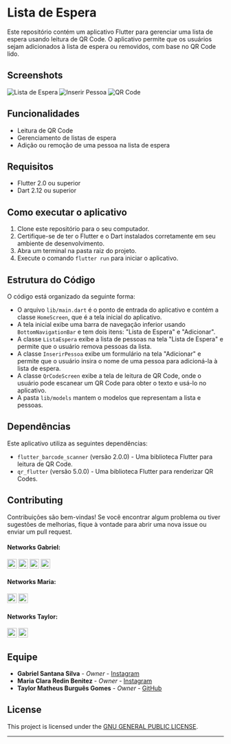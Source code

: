 # Lista de Espera

Este repositório contém um aplicativo Flutter para gerenciar uma lista de espera usando leitura de QR Code. O aplicativo permite que os usuários sejam adicionados à lista de espera ou removidos, com base no QR Code lido.

## Screenshots

![Lista de Espera](screenshots/lista_espera.png)
![Inserir Pessoa](screenshots/inserir_pessoa.png)
![QR Code](screenshots/qr_code.png)

## Funcionalidades

- Leitura de QR Code
- Gerenciamento de listas de espera
- Adição ou remoção de uma pessoa na lista de espera

## Requisitos

- Flutter 2.0 ou superior
- Dart 2.12 ou superior

## Como executar o aplicativo

1. Clone este repositório para o seu computador.
2. Certifique-se de ter o Flutter e o Dart instalados corretamente em seu ambiente de desenvolvimento.
3. Abra um terminal na pasta raiz do projeto.
4. Execute o comando `flutter run` para iniciar o aplicativo.

## Estrutura do Código

O código está organizado da seguinte forma:

- O arquivo `lib/main.dart` é o ponto de entrada do aplicativo e contém a classe `HomeScreen`, que é a tela inicial do aplicativo.
- A tela inicial exibe uma barra de navegação inferior usando `BottomNavigationBar` e tem dois itens: "Lista de Espera" e "Adicionar".
- A classe `ListaEspera` exibe a lista de pessoas na tela "Lista de Espera" e permite que o usuário remova pessoas da lista.
- A classe `InserirPessoa` exibe um formulário na tela "Adicionar" e permite que o usuário insira o nome de uma pessoa para adicioná-la à lista de espera.
- A classe `QrCodeScreen` exibe a tela de leitura de QR Code, onde o usuário pode escanear um QR Code para obter o texto e usá-lo no aplicativo.
- A pasta `lib/models` mantem o modelos que representam a lista e pessoas.

## Dependências

Este aplicativo utiliza as seguintes dependências:

- `flutter_barcode_scanner` (versão 2.0.0) - Uma biblioteca Flutter para leitura de QR Code.
- `qr_flutter` (versão 5.0.0) - Uma biblioteca Flutter para renderizar QR Codes.

## Contributing

Contribuições são bem-vindas! Se você encontrar algum problema ou tiver sugestões de melhorias, fique à vontade para abrir uma nova issue ou enviar um pull request.

#### Networks Gabriel:

[<img alt="GitHub followers Gabriel" src="https://img.shields.io/github/followers/PuniGC?label=Follow&style=social" height="22" title="Follow me"/>][github]
[<img alt="Instagram Gabriel" src="https://img.shields.io/badge/Instagram-E4405F?style=for-the-badge&logo=instagram&logoColor=white&link=instagram.com/gabrielsants_dev/" height="22" />](https://www.instagram.com/gabrielsants_dev/)
[<img alt="Mail to Gabriel" src="https://img.shields.io/badge/-Gmail-c14438?style=flat&logo=Gmail&logoColor=white" height="22" title="gabriel04.ok@gmail.com" />][email]
[<img alt="Linkedin Gabriel" src="https://img.shields.io/badge/-LinkedIn-blue?style=flat-square&logo=Linkedin&logoColor=white&link=https://www.linkedin.com/in/gabriel-santana-silva-1205461a3/" height="22" />][linkedin]

#### Networks Maria:

[<img alt="GitHub followers Maria" src="https://img.shields.io/github/followers/mariaxuxu?label=Follow&style=social" height="22" title="Follow me"/>](https://github.com/mariaxuxu)
[<img alt="Instagram Maria" src="https://img.shields.io/badge/Instagram-E4405F?style=for-the-badge&logo=instagram&logoColor=white&link=instagram.com/https.mariiax/" height="22" />](https://www.instagram.com/https.mariiax/)

#### Networks Taylor:

[<img alt="GitHub followers Taylor" src="https://img.shields.io/github/followers/taylorburgues?label=Follow&style=social" height="22" title="Follow me"/>](https://github.com/taylorburgues)
[<img alt="Instagram Taylor" src="https://img.shields.io/badge/Instagram-E4405F?style=for-the-badge&logo=instagram&logoColor=white&link=instagram.com/theo_burgues/" height="22" />](https://www.instagram.com/theo_burgues/)

## Equipe

* **Gabriel Santana Silva** - *Owner* - [Instagram](https://www.instagram.com/gabrielsants_dev/)
* **Maria Clara Redin Benitez** - *Owner* - [Instagram](https://www.instagram.com/https.mariiax/)
* **Taylor Matheus Burguês Gomes** - *Owner* - [GitHub](https://github.com/taylorburgues)

## License

This project is licensed under the [GNU GENERAL PUBLIC LICENSE](LICENSE).

---
[github]: https://github.com/PuniGC
[linkedin]: https://www.linkedin.com/in/gabriel-santana-silva-1205461a3/
[email]: mailto:gabriel04.ok@gmail.com
[license]: LICENSE
